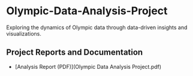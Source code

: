 # Olympic-Data-Analysis-Project
Exploring the dynamics of Olympic data through data-driven insights and visualizations.
## Project Reports and Documentation

- [Analysis Report (PDF)](Olympic Data Analysis Project.pdf)
